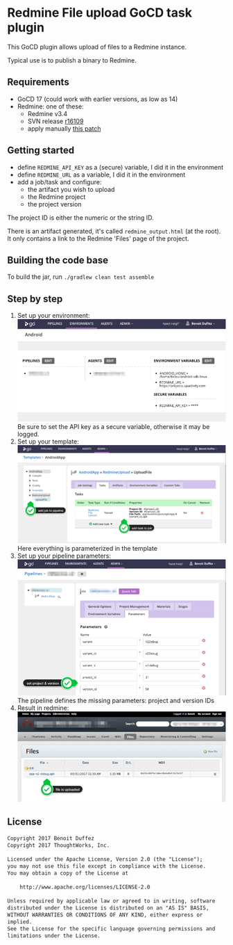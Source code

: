 # Redmine File upload GoCD task plugin

This GoCD plugin allows upload of files to a Redmine instance.

Typical use is to publish a binary to Redmine.

## Requirements

* GoCD 17 (could work with earlier versions, as low as 14)
* Redmine: one of these:
  * Redmine v3.4
  * SVN release [r16109](http://www.redmine.org/projects/redmine/repository/revisions/16109)
  * apply manually [this patch](http://www.redmine.org/projects/redmine/repository/revisions/16109/diff/)

## Getting started

* define `REDMINE_API_KEY` as a (secure) variable, I did it in the environment
* define `REDMINE_URL` as a variable, I did it in the environment
* add a job/task and configure:
  * the artifact you wish to upload
  * the Redmine project
  * the project version

The project ID is either the numeric or the string ID.

There is an artifact generated, it's called `redmine_output.html` (at the root). It only contains a link to the Redmine 'Files' page of the project.

## Building the code base

To build the jar, run `./gradlew clean test assemble`

## Step by step

1. Set up your environment:
  ![Environment: URL and API key](environment.png)
  Be sure to set the API key as a secure variable, otherwise it may be logged.
1. Set up your template:
  ![Template: add job/task](template.png)
  Here everything is parameterized in the template
1. Set up your pipeline parameters:
  ![Pipeline: parameters](pipeline.png)
  The pipeline defines the missing parameters: project and version IDs
1. Result in redmine:
  ![Redmine: result](redmine.png)

## License

```plain
Copyright 2017 Benoit Duffez
Copyright 2017 ThoughtWorks, Inc.

Licensed under the Apache License, Version 2.0 (the "License");
you may not use this file except in compliance with the License.
You may obtain a copy of the License at

    http://www.apache.org/licenses/LICENSE-2.0

Unless required by applicable law or agreed to in writing, software
distributed under the License is distributed on an "AS IS" BASIS,
WITHOUT WARRANTIES OR CONDITIONS OF ANY KIND, either express or implied.
See the License for the specific language governing permissions and
limitations under the License.
```
